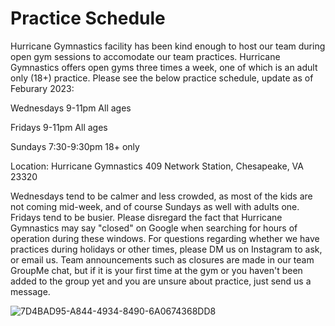 <!---layout: page
title: "Practice Schedule"
permalink: /practice-schedule--->

# Practice Schedule

Hurricane Gymnastics facility has been kind enough to host our team during open gym sessions to accomodate our team practices. Hurricane Gymnastics offers open gyms three times a week, one of which is an adult only (18+) practice. Please see the below practice schedule, update as of Feburary 2023:

Wednesdays
9-11pm
All ages

Fridays
9-11pm
All ages

Sundays
7:30-9:30pm
18+ only

Location:
Hurricane Gymnastics
409 Network Station, Chesapeake, VA 23320

Wednesdays tend to be calmer and less crowded, as most of the kids are not coming mid-week, and of course Sundays as well with adults one. Fridays tend to be busier. Please disregard the fact that Hurricane Gymnastics may say "closed" on Google when searching for hours of operation during these windows. For questions regarding whether we have practices during holidays or other times, please DM us on Instagram to ask, or email us. Team announcements such as closures are made in our team GroupMe chat, but if it is your first time at the gym or you haven't been added to the group yet and you are unsure about practice, just send us a message.

![7D4BAD95-A844-4934-8490-6A0674368DD8](https://user-images.githubusercontent.com/108369432/225925779-e3eb7c15-1de6-46ab-95ba-3aefc743201c.jpg)

